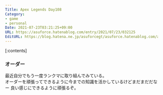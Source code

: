 ```yaml
---
Title: Apex Legends Day108
Category:
- game
- personal
Date: 2021-07-23T03:21:25+09:00
URL: https://asuforce.hatenablog.com/entry/2021/07/23/032125
EditURL: https://blog.hatena.ne.jp/asuforcegt/asuforce.hatenablog.com/atom/entry/26006613789579994
---
```


[:contents]

### オーダー

最近自分でもう一度ランクマに取り組んでみている。  
オーダーを頑張ってできるように今までの知識を活かしているけどまだまだだなー
良い感じにできるように頑張るぞ。

